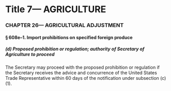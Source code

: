 
# Title 7— AGRICULTURE
### CHAPTER 26— AGRICULTURAL ADJUSTMENT
#### § 608e–1. Import prohibitions on specified foreign produce
##### (d) Proposed prohibition or regulation; authority of Secretary of Agriculture to proceed

The Secretary may proceed with the proposed prohibition or regulation if the Secretary receives the advice and concurrence of the United States Trade Representative within 60 days of the notification under subsection (c)(1).
